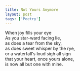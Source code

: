 ```yaml
---
title: Not Yours Anymore
layout: post
tags: ['Poetry']
---
```


When joy fills your eye\
As you star-ward facing lie,\
as does a tear from the sky,\
as does sweet whisper by the rye,\
or a waterfall's loud sigh all sign\
that your heart, once yours alone,\
is now all but one with mine.
